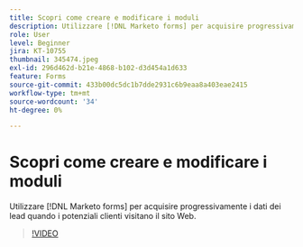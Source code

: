 ```yaml
---
title: Scopri come creare e modificare i moduli
description: Utilizzare [!DNL Marketo forms] per acquisire progressivamente i dati dei lead quando i potenziali clienti visitano il sito Web.
role: User
level: Beginner
jira: KT-10755
thumbnail: 345474.jpeg
exl-id: 296d462d-b21e-4868-b102-d3d454a1d633
feature: Forms
source-git-commit: 433b00dc5dc1b7dde2931c6b9eaa8a403eae2415
workflow-type: tm+mt
source-wordcount: '34'
ht-degree: 0%

---
```


# Scopri come creare e modificare i moduli

Utilizzare [!DNL Marketo forms] per acquisire progressivamente i dati dei lead quando i potenziali clienti visitano il sito Web.

>[!VIDEO](https://video.tv.adobe.com/v/345474/?quality=12&learn=on)
